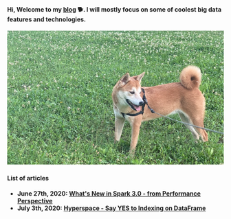 #### Hi, Welcome to my [blog](https://mingwei-li.github.io) :dog2:. I will mostly focus on some of coolest big data features and technologies.

![houhou](./images/houhou.png)

#### List of articles

- **June 27th, 2020: [What's New in Spark 3.0 - from Performance Perspective](./blogs/spark-3.0.md)**
- **July 3th, 2020: [Hyperspace - Say YES to Indexing on DataFrame](./blogs/hyperspace.md)**